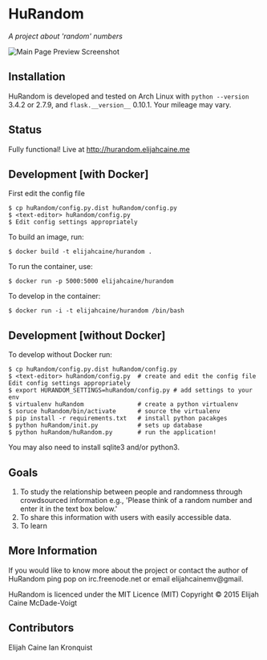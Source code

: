 HuRandom
========
*A project about 'random' numbers*

![Main Page Preview Screenshot](http://share.elijahcaine.me/hurandom_main.png)

Installation
------------
HuRandom is developed and tested on Arch Linux with `python --version` 3.4.2 or
2.7.9, and `flask.__version__` 0.10.1. Your mileage may vary.

Status
------
Fully functional! Live at http://hurandom.elijahcaine.me

Development [with Docker]
-------------------------
First edit the config file
```shell
$ cp huRandom/config.py.dist huRandom/config.py
$ <text-editor> huRandom/config.py
$ Edit config settings appropriately
```

To build an image, run:
```shell
$ docker build -t elijahcaine/hurandom .
```

To run the container, use:
```shell
$ docker run -p 5000:5000 elijahcaine/hurandom
```

To develop in the container:
```shell
$ docker run -i -t elijahcaine/hurandom /bin/bash
```

Development [without Docker]
----------------------------
To develop without Docker run:
```shell
$ cp huRandom/config.py.dist huRandom/config.py
$ <text-editor> huRandom/config.py  # create and edit the config file
Edit config settings appropriately
$ export HURANDOM_SETTINGS=huRandom/config.py # add settings to your env
$ virtualenv huRandom               # create a python virtualenv
$ soruce huRandom/bin/activate      # source the virtualenv 
$ pip install -r requirements.txt   # install python pacakges
$ python huRandom/init.py           # sets up database
$ python huRandom/huRandom.py       # run the application!
```

You may also need to install sqlite3 and/or python3.

Goals
-----
1. To study the relationship between people and randomness through crowdsourced
information e.g., 'Please think of a random number and enter it in the text box
below.'
2. To share this information with users with easily accessible data.
3. To learn

More Information
----------------
If you would like to know more about the project or contact the author of
HuRandom ping pop on irc.freenode.net or email elijahcainemv@gmail.

HuRandom is licenced under the MIT Licence (MIT)
Copyright © 2015 Elijah Caine McDade-Voigt

Contributors
------------
Elijah Caine
Ian Kronquist
